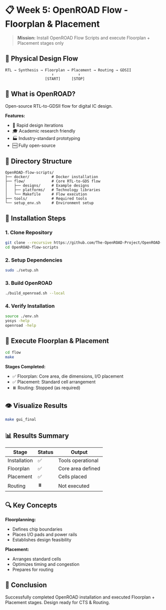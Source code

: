 # 📋 Week 5: OpenROAD Flow - Floorplan & Placement

> **Mission:** Install OpenROAD Flow Scripts and execute Floorplan + Placement stages only

## 🔄 Physical Design Flow

```
RTL → Synthesis → Floorplan → Placement → Routing → GDSII
                     ↑           ↑
                  [START]     [STOP]
```

## 🌟 What is OpenROAD?

Open-source RTL-to-GDSII flow for digital IC design.

**Features:**
- 🚀 Rapid design iterations
- 🎓 Academic research friendly
- 🏭 Industry-standard prototyping
- 🆓 Fully open-source

## 📂 Directory Structure

```
OpenROAD-flow-scripts/
├── docker/          # Docker installation
├── flow/            # Core RTL-to-GDS flow
│   ├── designs/     # Example designs
│   ├── platforms/   # Technology libraries
│   └── Makefile     # Flow execution
├── tools/           # Required tools
└── setup_env.sh     # Environment setup
```

## 🚀 Installation Steps

### 1. Clone Repository
```bash
git clone --recursive https://github.com/The-OpenROAD-Project/OpenROAD-flow-scripts
cd OpenROAD-flow-scripts
```

### 2. Setup Dependencies
```bash
sudo ./setup.sh
```

### 3. Build OpenROAD
```bash
./build_openroad.sh --local
```

### 4. Verify Installation
```bash
source ./env.sh
yosys -help
openroad -help
```



## 🎯 Execute Floorplan & Placement

```bash
cd flow
make
```

**Stages Completed:**
- ✅ Floorplan: Core area, die dimensions, I/O placement
- ✅ Placement: Standard cell arrangement
- ⏸️ Routing: Stopped (as required)



## 👁️ Visualize Results

```bash
make gui_final
```


## 📊 Results Summary

| Stage | Status | Output |
|-------|--------|--------|
| Installation | ✅ | Tools operational |
| Floorplan | ✅ | Core area defined |
| Placement | ✅ | Cells placed |
| Routing | ⏸️ | Not executed |

## 🔍 Key Concepts

**Floorplanning:**
- Defines chip boundaries
- Places I/O pads and power rails
- Establishes design feasibility

**Placement:**
- Arranges standard cells
- Optimizes timing and congestion
- Prepares for routing

## 🎉 Conclusion

Successfully completed OpenROAD installation and executed Floorplan + Placement stages. Design ready for CTS & Routing.


